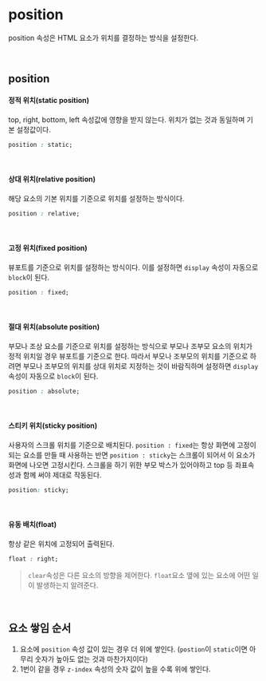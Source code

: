 # position
position 속성은 HTML 요소가 위치를 결정하는 방식을 설정한다.

<br/>

## position


#### 정적 위치(static position)
top, right, bottom, left 속성값에 영향을 받지 않는다. 위치가 없는 것과 동일하며 기본 설정값이다.
```css
position : static;
```

<br/>

    
#### 상대 위치(relative position)
해당 요소의 기본 위치를 기준으로 위치를 설정하는 방식이다.
```css
position : relative;
``` 

<br/>

#### 고정 위치(fixed position)
뷰포트를 기준으로 위치를 설정하는 방식이다. 이를 설정하면 `display` 속성이 자동으로 `block`이 된다.
```css
position : fixed;
``` 

<br/>

#### 절대 위치(absolute position)
부모나 조상 요소를 기준으로 위치를 설정하는 방식으로 부모나 조부모 요소의 위치가 정적 위치일 경우 뷰포트를 기준으로 한다. 따라서 부모나 조부모의 위치를 기준으로 하려면 부모나 조부모의 위치를 상대 위치로 지정하는 것이 바람직하며 설정하면 `display` 속성이 자동으로 `block`이 된다.
    
```css
position : absolute;
``` 

<br/>

#### 스티키 위치(sticky position)
사용자의 스크롤 위치를 기준으로 배치된다. `position : fixed`는 항상 화면에 고정이 되는 요소를 만들 때 사용하는 반면 `position : sticky`는 스크롤이 되어서 이 요소가 화면에 나오면 고정시킨다. 스크롤을 하기 위한 부모 박스가 있어야하고 top 등 좌표속성과 함께 써야 제대로 작동된다.
```css
position: sticky;
```

<br/>

#### 유동 배치(float)
항상 같은 위치에 고정되어 출력된다.

```css
float : right;
```

> `clear`속성은 다른 요소의 방향을 제어한다. `float`요소 옆에 있는 요소에 어떤 일이 발생하는지 알려준다.


<br/>

## 요소 쌓임 순서


1. 요소에 `position` 속성 값이 있는 경우 더 위에 쌓인다. (`postion`이 `static`이면 아무리 숫자가 높아도 없는 것과 마찬가지이다)
2. 1번이 같을 경우 `z-index` 속성의 숫자 값이 높을 수록 위에 쌓인다.
